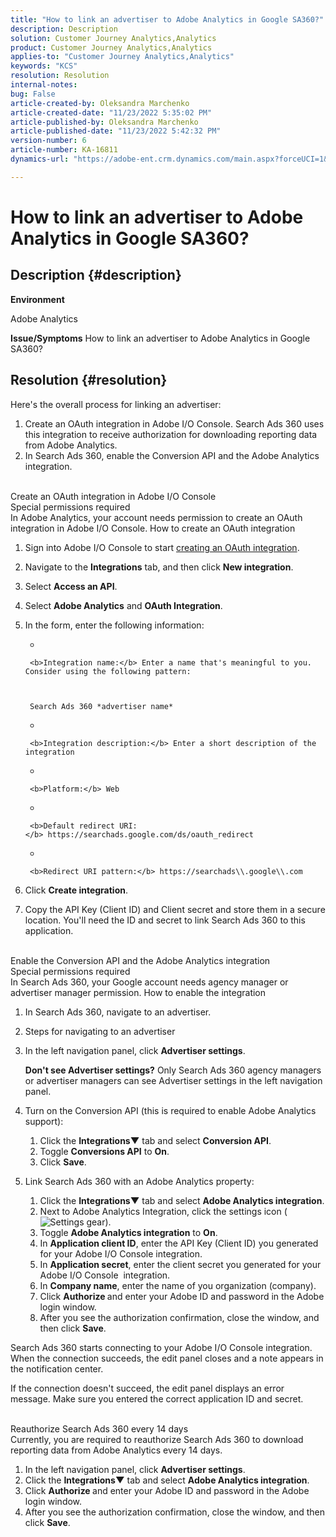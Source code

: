 ```yaml
---
title: "How to link an advertiser to Adobe Analytics in Google SA360?"
description: Description
solution: Customer Journey Analytics,Analytics
product: Customer Journey Analytics,Analytics
applies-to: "Customer Journey Analytics,Analytics"
keywords: "KCS"
resolution: Resolution
internal-notes: 
bug: False
article-created-by: Oleksandra Marchenko
article-created-date: "11/23/2022 5:35:02 PM"
article-published-by: Oleksandra Marchenko
article-published-date: "11/23/2022 5:42:32 PM"
version-number: 6
article-number: KA-16811
dynamics-url: "https://adobe-ent.crm.dynamics.com/main.aspx?forceUCI=1&pagetype=entityrecord&etn=knowledgearticle&id=93f6f523-556b-ed11-9561-6045bd006b25"

---
```

# How to link an advertiser to Adobe Analytics in Google SA360?

## Description {#description}


<b>Environment</b>

Adobe Analytics

<b>Issue/Symptoms</b>
 How to link an advertiser to Adobe Analytics in Google SA360?


## Resolution {#resolution}


Here's the overall process for linking an advertiser:

1. Create an OAuth integration in Adobe I/O Console. Search Ads 360 uses this integration to receive authorization for downloading reporting data from Adobe Analytics.
2. In Search Ads 360, enable the Conversion API and the Adobe Analytics integration.

<br>Create an OAuth integration in Adobe I/O Console<br>Special permissions required<br>
In Adobe Analytics, your account needs permission to create an OAuth integration in Adobe I/O Console.
How to create an OAuth integration
1. Sign into Adobe I/O Console to start [creating an OAuth integration](https://www.adobe.io/authentication/auth-methods.html#!AdobeDocs/adobeio-auth/master/AuthenticationOverview/OAuthIntegration.md).
2. Navigate to the <b>Integrations</b> tab, and then click <b>New integration</b>.
3. Select <b>Access an API</b>.
4. Select <b>Adobe Analytics</b> and <b>OAuth Integration</b>.
5. In the form, enter the following information:

    - 

    
        

    
        <b>Integration name:</b> Enter a name that's meaningful to you. Consider using the following pattern:

    

        Search Ads 360 *advertiser name*
    - 

    
        <b>Integration description:</b> Enter a short description of the integration
    - 

    
        <b>Platform:</b> Web
    - 

    
        <b>Default redirect URI:</b> https://searchads.google.com/ds/oauth_redirect
    - 

    
        <b>Redirect URI pattern:</b> https://searchads\\.google\\.com
6. Click <b>Create integration</b>.
7. Copy the API Key (Client ID) and Client secret and store them in a secure location. You'll need the ID and secret to link Search Ads 360 to this application.

<br>Enable the Conversion API and the Adobe Analytics integration<br>Special permissions required<br>
In Search Ads 360, your Google account needs agency manager or advertiser manager permission.
How to enable the integration
1. In Search Ads 360, navigate to an advertiser.
2. Steps for navigating to an advertiser
3. In the left navigation panel, click <b>Advertiser settings</b>.

    

    <b>Don't see Advertiser settings?</b> Only Search Ads 360 agency managers or advertiser managers can see Advertiser settings in the left navigation panel.
4. Turn on the Conversion API (this is required to enable Adobe Analytics support):

    1. Click the <b>Integrations▼</b> tab and select <b>Conversion API</b>.
    2. Toggle <b>Conversions API</b> to <b>On</b>.
    3. Click <b>Save</b>.
5. Link Search Ads 360 with an Adobe Analytics property:

    1. Click the <b>Integrations▼</b> tab and select <b>Adobe Analytics integration</b>.
    2. Next to Adobe Analytics Integration, click the settings icon (![Settings gear](https://lh3.googleusercontent.com/epGzW5mbor9RE_qz89J5G7pIHHCI0kfzQSMglH7hxWZlWkyoRtS1urgdIttMd71uOtk=w18 "Settings gear")).
    3. Toggle <b>Adobe Analytics integration</b> to <b>On</b>.
    4. In <b>Application client ID</b>, enter the API Key (Client ID) you generated for your Adobe I/O Console integration.
    5. In <b>Application secret</b>, enter the client secret you generated for your Adobe I/O Console  integration.
    6. In <b>Company name</b>, enter the name of you organization (company).
    7. Click <b>Authorize </b>and enter your Adobe ID and password in the Adobe login window.
    8. After you see the authorization confirmation, close the window, and then click <b>Save</b>.


Search Ads 360 starts connecting to your Adobe I/O Console integration. When the connection succeeds, the edit panel closes and a note appears in the notification center.

If the connection doesn't succeed, the edit panel displays an error message. Make sure you entered the correct application ID and secret.


<br>Reauthorize Search Ads 360 every 14 days<br>
Currently, you are required to reauthorize Search Ads 360 to download reporting data from Adobe Analytics every 14 days.

1. In the left navigation panel, click <b>Advertiser settings</b>.
2. Click the <b>Integrations▼</b> tab and select <b>Adobe Analytics integration</b>.
3. Click <b>Authorize </b>and enter your Adobe ID and password in the Adobe login window.
4. After you see the authorization confirmation, close the window, and then click <b>Save</b>.



